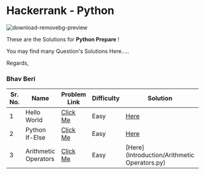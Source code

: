 # Hackerrank - Python
![download-removebg-preview](https://user-images.githubusercontent.com/72300414/140096407-5d2adbab-881a-4a29-925a-e9d2bb749ac1.png)

These are the Solutions for **Python Prepare** !


You may find many Question's Solutions Here.....

Regards,
### Bhav Beri

| Sr. No. | Name | Problem Link | Difficulty | Solution | SubDomain |
| ------ | ----------------- | ---------- | -------------- | --------- | --------------- |
| 1 | Hello World | [Click Me](https://www.hackerrank.com/challenges/py-hello-world/problem) | Easy | [Here](Introduction/Hello_World.py) | Introduction |
| 2 | Python If-Else | [Click Me](https://www.hackerrank.com/challenges/py-if-else/problem) | Easy | [Here](Introduction/Python_If-Else.py) | Introduction |
| 3 | Arithmetic Operators | [Click Me](https://www.hackerrank.com/challenges/python-arithmetic-operators/problem) | Easy | [Here](Introduction/Arithmetic Operators.py) | Introduction |

